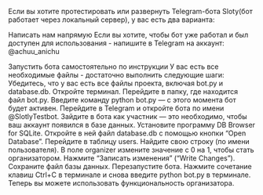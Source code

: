 Если вы хотите протестировать или развернуть Telegram-бота Sloty(бот работает через локальный сервер), у вас есть два варианта:

Написать нам напрямую
Если вы хотите, чтобы бот уже работал и был доступен для использования - напишите в Telegram на аккаунт: @achuu_anichu

Запустить бота самостоятельно по инструкции
У вас есть все необходимые файлы - достаточно выполнить следующие шаги:
Убедитесь, что у вас есть все файлы проекта, включая bot.py и database.db.
Откройте терминал.
Перейдите в папку, где находится файл bot.py.
Введите команду python bot.py — с этого момента бот будет активен.
Перейдите в Telegram и откройте бота по имени @SlotlyTestbot.
Зайдите в бота как участник — это необходимо, чтобы ваш аккаунт появился в базе данных.
Установите программу DB Browser for SQLite.
Откройте в ней файл database.db с помощью кнопки “Open Database”.
Перейдите в таблицу users.
Найдите свою строку (по имени пользователя).
В поле organizer измените значение с 0 на 1, чтобы стать организатором.
Нажмите “Записать изменения” (“Write Changes”).
Сохраните файл базы данных.
Перезапустите бота. Нажмите сочетание клавиш Ctrl+C в терминале и снова введите python bot.py в терминале.
Теперь вы можете использовать функциональность организатора.
